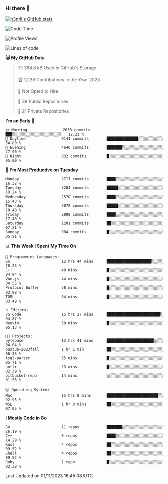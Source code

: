 ### Hi there 👋

[![h3n4l's GitHub stats](https://github-readme-stats.vercel.app/api?username=h3n4l&count_private=true&show_icons=true&theme=radical)](https://github.com/h3n4l/github-readme-stats)

<!--START_SECTION:waka-->
![Code Time](http://img.shields.io/badge/Code%20Time-1%2C666%20hrs%202%20mins-blue)

![Profile Views](http://img.shields.io/badge/Profile%20Views-0-blue)

![Lines of code](https://img.shields.io/badge/From%20Hello%20World%20I%27ve%20Written-4.3%20million%20lines%20of%20code-blue)

**🐱 My GitHub Data** 

> 📦 364.8 kB Used in GitHub's Storage 
 > 
> 🏆 1,238 Contributions in the Year 2023
 > 
> 🚫 Not Opted to Hire
 > 
> 📜 38 Public Repositories 
 > 
> 🔑 21 Private Repositories 
 > 
**I'm an Early 🐤** 

```text
🌞 Morning                2033 commits        ███░░░░░░░░░░░░░░░░░░░░░░   12.21 % 
🌆 Daytime                9141 commits        ██████████████░░░░░░░░░░░   54.89 % 
🌃 Evening                4646 commits        ███████░░░░░░░░░░░░░░░░░░   27.90 % 
🌙 Night                  832 commits         █░░░░░░░░░░░░░░░░░░░░░░░░   05.00 % 
```
📅 **I'm Most Productive on Tuesday** 

```text
Monday                   2717 commits        ████░░░░░░░░░░░░░░░░░░░░░   16.32 % 
Tuesday                  3204 commits        █████░░░░░░░░░░░░░░░░░░░░   19.24 % 
Wednesday                2570 commits        ████░░░░░░░░░░░░░░░░░░░░░   15.43 % 
Thursday                 3078 commits        █████░░░░░░░░░░░░░░░░░░░░   18.48 % 
Friday                   2898 commits        ████░░░░░░░░░░░░░░░░░░░░░   17.40 % 
Saturday                 1201 commits        ██░░░░░░░░░░░░░░░░░░░░░░░   07.21 % 
Sunday                   984 commits         █░░░░░░░░░░░░░░░░░░░░░░░░   05.91 % 
```


📊 **This Week I Spent My Time On** 

```text
💬 Programming Languages: 
Go                       12 hrs 44 mins      ████████████████████░░░░░   78.23 % 
C++                      48 mins             █░░░░░░░░░░░░░░░░░░░░░░░░   04.94 % 
Vue.js                   44 mins             █░░░░░░░░░░░░░░░░░░░░░░░░   04.55 % 
Protocol Buffer          38 mins             █░░░░░░░░░░░░░░░░░░░░░░░░   03.98 % 
TOML                     34 mins             █░░░░░░░░░░░░░░░░░░░░░░░░   03.49 % 

🔥 Editors: 
VS Code                  15 hrs 27 mins      ████████████████████████░   94.87 % 
Neovim                   50 mins             █░░░░░░░░░░░░░░░░░░░░░░░░   05.13 % 

🐱‍💻 Projects: 
bytebase                 13 hrs 41 mins      █████████████████████░░░░   84.04 % 
bustub-2023fall          1 hr 1 min          ██░░░░░░░░░░░░░░░░░░░░░░░   06.33 % 
tsql-parser              55 mins             █░░░░░░░░░░░░░░░░░░░░░░░░   05.71 % 
antlr                    23 mins             █░░░░░░░░░░░░░░░░░░░░░░░░   02.39 % 
bitbucket-repo           14 mins             ░░░░░░░░░░░░░░░░░░░░░░░░░   01.53 % 

💻 Operating System: 
Mac                      15 hrs 8 mins       ███████████████████████░░   92.95 % 
WSL                      1 hr 8 mins         ██░░░░░░░░░░░░░░░░░░░░░░░   07.05 % 
```

**I Mostly Code in Go** 

```text
Go                       11 repos            ███████░░░░░░░░░░░░░░░░░░   26.19 % 
C++                      6 repos             ████░░░░░░░░░░░░░░░░░░░░░   14.29 % 
Rust                     4 repos             ██░░░░░░░░░░░░░░░░░░░░░░░   09.52 % 
Shell                    4 repos             ██░░░░░░░░░░░░░░░░░░░░░░░   09.52 % 
Ruby                     1 repo              █░░░░░░░░░░░░░░░░░░░░░░░░   02.38 % 
```




 Last Updated on 01/11/2023 16:45:08 UTC
<!--END_SECTION:waka-->

